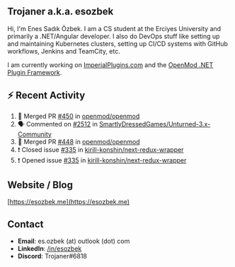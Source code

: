 ##  Trojaner a.k.a. esozbek
Hi, I'm Enes Sadık Özbek. I am a CS student at the Erciyes University and primarily a .NET/Angular developer. I also do DevOps stuff like setting up and maintaining Kubernetes clusters, setting up CI/CD systems with GitHub workflows, Jenkins and TeamCity, etc.

I am currently working on [ImperialPlugins.com](https://imperialplugins.com) and the [OpenMod .NET Plugin Framework](https://github.com/openmod/openmod). 

## :zap: Recent Activity

<!--START_SECTION:activity-->
1. 🎉 Merged PR [#450](https://github.com/openmod/openmod/pull/450) in [openmod/openmod](https://github.com/openmod/openmod)
2. 🗣 Commented on [#2512](https://github.com/SmartlyDressedGames/Unturned-3.x-Community/issues/2512) in [SmartlyDressedGames/Unturned-3.x-Community](https://github.com/SmartlyDressedGames/Unturned-3.x-Community)
3. 🎉 Merged PR [#448](https://github.com/openmod/openmod/pull/448) in [openmod/openmod](https://github.com/openmod/openmod)
4. ❗️ Closed issue [#335](https://github.com/kirill-konshin/next-redux-wrapper/issues/335) in [kirill-konshin/next-redux-wrapper](https://github.com/kirill-konshin/next-redux-wrapper)
5. ❗️ Opened issue [#335](https://github.com/kirill-konshin/next-redux-wrapper/issues/335) in [kirill-konshin/next-redux-wrapper](https://github.com/kirill-konshin/next-redux-wrapper)
<!--END_SECTION:activity-->

## Website / Blog
[https://esozbek.me](https://esozbek.me)

## Contact
- **Email**: es.ozbek (at) outlook (dot) com
- **LinkedIn**: [/in/esozbek](https://linkedin.com/in/esozbek)
- **Discord**: Trojaner#6818
